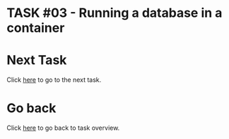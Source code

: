 # TASK #03 - Running a database in a container

# Next Task

Click [here](TASK-04) to go to the next task.

# Go back

Click [here](../README) to go back to task overview.
